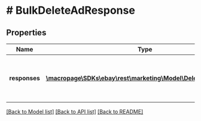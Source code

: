 # # BulkDeleteAdResponse

## Properties

Name | Type | Description | Notes
------------ | ------------- | ------------- | -------------
**responses** | [**\macropage\SDKs\ebay\rest\marketing\Model\DeleteAdResponse[]**](DeleteAdResponse.md) | An array of the ads that were deleted by the &lt;b&gt;bulkDeleteAdsByListingId&lt;/b&gt; request, including information associated with each individual delete request. | [optional]

[[Back to Model list]](../../README.md#models) [[Back to API list]](../../README.md#endpoints) [[Back to README]](../../README.md)
